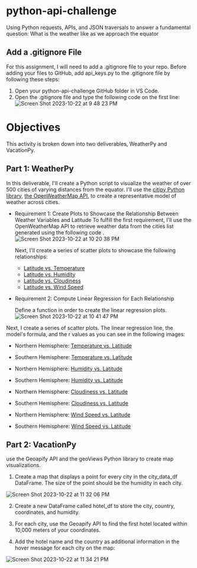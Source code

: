 # python-api-challenge
Using Python requests, APIs, and JSON traversals to answer a fundamental question:  What is the weather like as we approach the equator

## Add a .gitignore File
For this assignment, I will need to add a .gitignore file to your repo.
Before adding your files to GitHub, add api_keys.py to the .gitignore file by following these steps:
   1. Open your python-api-challenge GitHub folder in VS Code.
   2. Open the .gitignore file and type the following code on the first line:
      ![Screen Shot 2023-10-22 at 9 48 23 PM](https://github.com/dilqvl62/python-api-challenge/assets/107519883/74928780-49b6-481c-8e1d-0c090d059013)

# Objectives 
This activity is broken down into two deliverables, WeatherPy and VacationPy.
## Part 1: WeatherPy
In this deliverable, I'll create a Python script to visualize the weather of over 500 cities of varying distances from the equator. I'll use the [citipy Python library](https://pypi.org/project/citipy/), [the OpenWeatherMap API](https://openweathermap.org/api),  to create a representative model of weather across cities.

* Requirement 1: Create Plots to Showcase the Relationship Between Weather Variables and Latitude
   To fulfill the first requirement, I'll use the OpenWeatherMap API to retrieve weather data from the cities list generated using the following code .
   ![Screen Shot 2023-10-22 at 10 20 38 PM](https://github.com/dilqvl62/python-api-challenge/assets/107519883/bd5a514a-fc0b-44eb-8407-99d27e7fef46)

  Next, I'll create a series of scatter plots to showcase the following relationships:

   * [Latitude vs. Temperature](https://github.com/dilqvl62/python-api-challenge/blob/main/output_data/Fig1.png) 
   * [Latitude vs. Humidity](https://github.com/dilqvl62/python-api-challenge/blob/main/output_data/Fig2.png)
   * [Latitude vs. Cloudiness](https://github.com/dilqvl62/python-api-challenge/blob/main/output_data/Fig3.png)
   * [Latitude vs. Wind Speed](https://github.com/dilqvl62/python-api-challenge/blob/main/output_data/Fig4.png)
 
* Requirement 2: Compute Linear Regression for Each Relationship

  Define a function in order to create the linear regression plots.
![Screen Shot 2023-10-22 at 10 41 47 PM](https://github.com/dilqvl62/python-api-challenge/assets/107519883/198dc69b-541e-4a7d-b309-6046b3f76487)

Next, I create a series of scatter plots. The linear regression line, the model's formula, and the r values as you can see in the following images:
 * Northern Hemisphere: [Temperature vs. Latitude](https://github.com/dilqvl62/python-api-challenge/blob/main/output_data/Temperature%20vs.%20Latitude.png)
   
 * Southern Hemisphere: [Temperature vs. Latitude](https://github.com/dilqvl62/python-api-challenge/blob/main/output_data/Temp%20vs.%20Lat.png)
   
 * Northern Hemisphere: [Humidity vs. Latitude](https://github.com/dilqvl62/python-api-challenge/blob/main/output_data/Latitude%20vs%20Humidity%20(NH).png)
   
 * Southern Hemisphere: [Humidity vs. Latitude](https://github.com/dilqvl62/python-api-challenge/blob/main/output_data/Lat%20vs%20Humidity%20(SH).png)
   
 * Northern Hemisphere: [Cloudiness vs. Latitude](https://github.com/dilqvl62/python-api-challenge/blob/main/output_data/Cloudiness%20vs%20latitude%20(NH).png)
   
 * Southern Hemisphere: [Cloudiness vs. Latitude](https://github.com/dilqvl62/python-api-challenge/blob/main/output_data/Cloudiness%20vs%20latitude%20(SH).png)
   
 * Northern Hemisphere: [Wind Speed vs. Latitude](https://github.com/dilqvl62/python-api-challenge/blob/main/output_data/Latitude%20vs%20windSpeed%20(NH).png)
   
 * Southern Hemisphere: [Wind Speed vs. Latitude](https://github.com/dilqvl62/python-api-challenge/blob/main/output_data/Latitude%20vs%20windSpeed%20(SH).png)

## Part 2: VacationPy
use the Geoapify API and the geoViews Python library to create map visualizations.

1. Create a map that displays a point for every city in the city_data_df DataFrame. The size of the point should be the humidity in each city.
   
  ![Screen Shot 2023-10-22 at 11 32 06 PM](https://github.com/dilqvl62/python-api-challenge/assets/107519883/14c1204c-13e5-4605-9205-d40eefeb4bdf)

2. Create a new DataFrame called hotel_df to store the city, country, coordinates, and humidity.

3. For each city, use the Geoapify API to find the first hotel located within 10,000 meters of your coordinates.

4. Add the hotel name and the country as additional information in the hover message for each city on the map:

![Screen Shot 2023-10-22 at 11 34 21 PM](https://github.com/dilqvl62/python-api-challenge/assets/107519883/70529d07-7f4f-445c-b39d-f3752c22ab92)



      


